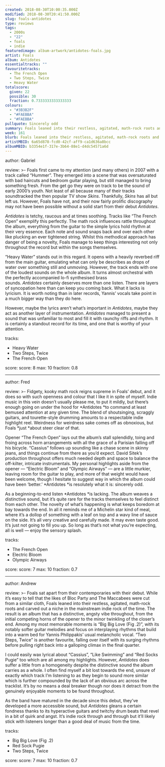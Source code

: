```yaml
---
created: 2018-08-30T10:00:35.000Z
modified: 2018-08-30T20:41:50.000Z
slug: foals-antidotes
type: reviews
tags:
  - 2000s
  - "22"
  - foals
  - indie
featuredimage: album-artwork/antidotes-foals.jpg
artist: Foals
album: Antidotes
essentialtracks: ""
favouritetracks:
  - The French Open
  - Two Steps, Twice
  - Heavy Water
totalscore:
  given: 22
  possible: 30
  fraction: 0.7333333333333333
colours:
  - "#3B3B2F"
  - "#FAEBBA"
  - "#FAEBBA"
pullquote: Sincerely odd
summary: Foals leaned into their restless, agitated, math-rock roots and carved out a niche in the mainstream indie rock of the time. The result is an album that has a distinctive, angsty vibe throughout, from the initial competing horns of the opener to the minor twinkling of the closer's end.
week: 161
blurb: Foals leaned into their restless, agitated, math-rock roots and carved out a niche in the mainstream indie rock of the time.
artistMBID: 6a65d878-fcd0-42cf-aff9-ca1d636a8bcc
albumMBID: b3354e1f-317e-3b64-88e1-d4dc54571a6d
---
```

author: Gabriel

review: >-
  Foals first came to my attention (and many others) in 2007 with a track called “Hummer”. They emerged into a scene that was oversaturated with bad haircuts and bedroom guitar playing, but still managed to bring something fresh. From the get go they were on track to be the sound of early 2000’s youth. Not least of all because many of their tracks soundtracked the then popular TV show *Skins*. Thankfully, *Skins* has all but left us. However, Foals have not, and their now fairly prolific discography may not have been possible without a solid start from their debut *Antidotes*.

  *Antidotes* is tetchy, raucous and at times soothing. Tracks like “The French Open” exemplify this perfectly. The math rock influences rattle throughout the album, everything from the guitar to the simple lyrics hold rhythm at their very essence. Each note and sound snaps back and over each other like plucking an ever tightened string. Whilst this methodical approach has danger of being a novelty, Foals manage to keep things interesting not only throughout the record but within the songs themselves.

  “Heavy Water” stands out in this regard. It opens with a heavily reverbed riff from the main guitar, emulating what can only be describes as drops of water over something still and unmoving. However, the track ends with one of the loudest sounds on the whole album. It turns almost orchestral with the perfectly accompanied lo-fi synthesised brass sounds. *Antidotes* certainly deserves more than one listen. There are layers of syncopation here than can keep you coming back. What it lacks is lyricism. It is worth noting than in later records, Yannis’ vocals take point in a much bigger way than they do here. 
  
  However, maybe the lyrics aren’t what’s important in *Antidotes*, maybe they act as another layer of instrumentation. *Antidotes* managed to present a sound that was unfamiliar to most and fill it with raunchy riffs and rhythm. It is certainly a standout record for its time, and one that is worthy of your attention.

tracks:
  - Heavy Water
  - ­­Two Steps, Twice
  - ­­The French Open

score:
  score: 8
  max: 10
  fraction: 0.8

---
author: Fred

review: >-
  Fidgety, kooky math rock reigns supreme in Foals’ debut, and it does so with such openness and colour that I like it in spite of myself. Indie music in this vein doesn’t usually please me, to put it mildly, but there’s enough going on under the hood for *Antidotes *to command at least bemused attention at any given time. The blend of shoutsinging, scraggly guitars, and tourette-style drumming amounts to a respectable indie highlight reel. Weirdness for weirdness sake comes off as obnoxious, but Foals *just *about steer clear of that.

  Opener “The French Open” lays out the album’s stall splendidly, toing and froing across horn arrangements with all the grace of a Parisian falling off his bicycle. “Cassius” follows up sounding like a chase scene in skinny jeans, and things continue from there as you’d expect. David Sitek’s production throughout offers much needed depth and space to balance the off-kilter, intricate instrumentals. My personal highlights aside from the opener — “Electric Bloom” and “Olympic Airways” — are a little murkier, leaving room for the guitar to play, and more of that weight would have been welcome, though I hesitate to suggest way in which the album could have been ‘better.’ *Antidotes *is resolutely what it is: sincerely odd.

  As a beginning-to-end listen *Antidotes *is lacking. The album weaves a distinctive sound, but it’s quite rare for the tracks themselves to feel distinct from each other. The novelty of what’s happening is what keeps boredom at bay towards the end. In all it reminds me of a Michelin star kind of meal, where it’s a dollop of something with a leaf on top and a wavy line of sauce on the side. It’s all very creative and carefully made. It may even taste good. It’s just not going to fill you up. So long as that’s not what you’re expecting, all is well — enjoy the sensory splash.

tracks:
  - The French Open
  - ­­Electric Bloom
  - ­­Olympic Airways

score:
  score: 7
  max: 10
  fraction: 0.7

---
author: Andrew

review: >-
  Foals sat apart from their contemporaries with their debut. While it’s easy to tell that the likes of Bloc Party and The Maccabees were cut from a similar cloth, Foals leaned into their restless, agitated, math-rock roots and carved out a niche in the mainstream indie rock of the time. The result is an album that has a distinctive, angsty vibe throughout, from the initial competing horns of the opener to the minor twinkling of the closer’s end. Among my most memorable moments is “Big Big Love (Fig .2)”, with its notably softer guitar melodies and focus on interplaying rhythms that build into a warm bed for Yannis Philippakis’ usual melancholic vocal. “Two Steps, Twice” is another favourite, falling over itself with its surging rhythms before pulling right back into a galloping climax in the final quarter.

  I could easily wax lyrical about “Cassius”, “Like Swimming” and “Red Socks Pugie” too which are all among my highlights. However, *Antidotes* does suffer a little from a homogeneity despite the distinctive sound the album carries as a whole. I often find myself a bit lost towards the end, unsure of exactly which track I’m listening to as they begin to sound more similar which is further compounded by the lack of an obvious arc across the tracklist. It’s by no means a deal breaker though nor does it detract from the genuinely enjoyable moments to be found throughout.

  As the band have matured in the decade since this debut, they’ve developed a more accessible sound, but *Antidotes* gleans a certain fondness thanks to its hyperactive guitars and twitchy drum beats that revel in a bit of quirk and angst. It’s indie rock through and through but it’ll likely stick with listeners longer than a good deal of music from the time.

tracks:
  - Big Big Love (Fig .2)
  - ­­Red Sock Pugie
  - ­­Two Steps, Twice
  
score:
  score: 7
  max: 10
  fraction: 0.7
